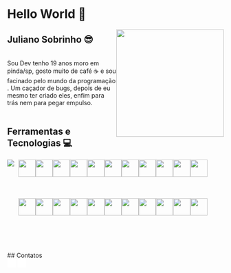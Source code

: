 # Hello World 👋

  <img loading="lazy" align="right" src="https://media.tenor.com/XG8WXd4R7RYAAAAC/pato-caminando.gif" width="250" height="250"/>

## Juliano Sobrinho 😎

</br>
Sou Dev tenho 19 anos moro em pinda/sp, gosto muito de café ☕ e sou facinado pelo mundo da programação </>. 
Um caçador de bugs, depois de eu mesmo ter criado eles, enfim para trás nem para pegar empulso.

</br>
</br>

<div>

## Ferramentas e Tecnologias 💻

<div style="display: flex; justify-content: space-between;">
  <a href="https://github.com/JuhhSobrinho">
    <img loading="lazy" height="180em" src="https://github-readme-stats.vercel.app/api/top-langs/?username=JuhhSobrinho&layout=compact&langs_count=7&theme=blueberry" align="left"/>
  </a>

  <div style="display: flex; flex-wrap: wrap; justify-content: flex-start; margin-left: 10px;">
    <img loading="lazy" src="https://cdn.jsdelivr.net/gh/devicons/devicon/icons/git/git-original.svg" width="40" height="40"/>
    <img loading="lazy" src="https://cdn.jsdelivr.net/gh/devicons/devicon/icons/javascript/javascript-original.svg" width="40" height="40"/>
    <img loading="lazy" src="https://cdn.jsdelivr.net/gh/devicons/devicon/icons/html5/html5-original.svg" width="40" height="40"/>
    <img loading="lazy" src="https://cdn.jsdelivr.net/gh/devicons/devicon/icons/css3/css3-original.svg" width="40" height="40"/>
    <img loading="lazy" src="https://cdn.jsdelivr.net/gh/devicons/devicon/icons/c/c-original.svg" width="40" height="40"/>
    <img loading="lazy" src="https://cdn.jsdelivr.net/gh/devicons/devicon/icons/csharp/csharp-original.svg" width="40" height="40"/>
    <img loading="lazy" src="https://cdn.jsdelivr.net/gh/devicons/devicon/icons/mysql/mysql-plain-wordmark.svg" width="40" height="40"/>
    <img loading="lazy" src="https://cdn.jsdelivr.net/gh/devicons/devicon/icons/python/python-original.svg" width="40" height="40"/>
    <img loading="lazy" src="https://cdn.jsdelivr.net/gh/devicons/devicon/icons/cplusplus/cplusplus-original.svg" width="40" height="40"/>
    <img loading="lazy" src="https://cdn.jsdelivr.net/gh/devicons/devicon/icons/photoshop/photoshop-plain.svg" width="40" height="40"/>
    <img loading="lazy" src="https://cdn.jsdelivr.net/gh/devicons/devicon/icons/figma/figma-original.svg" width="40" height="40"/>
    <img loading="lazy" src="https://cdn.jsdelivr.net/gh/devicons/devicon/icons/php/php-original.svg" width="40" height="40"/>
    <img loading="lazy" src="https://cdn.jsdelivr.net/gh/devicons/devicon/icons/react/react-original-wordmark.svg" width="40" height="40"/>
    <img loading="lazy" src="https://cdn.jsdelivr.net/gh/devicons/devicon/icons/arduino/arduino-original.svg" width="40" height="40"/>
    <img loading="lazy" src="https://cdn.jsdelivr.net/gh/devicons/devicon/icons/java/java-original-wordmark.svg" width="40" height="40"/>
    <img loading="lazy" src="https://cdn.jsdelivr.net/gh/devicons/devicon/icons/dotnetcore/dotnetcore-original.svg" width="40" height="40"/>
    <img loading="lazy" src="https://cdn.jsdelivr.net/gh/devicons/devicon/icons/nodejs/nodejs-original.svg" width="40" height="40"/>
    <img loading="lazy" src="https://cdn.jsdelivr.net/gh/devicons/devicon/icons/firebase/firebase-plain.svg" width="40" height="40"/>
    <img loading="lazy" src="https://cdn.jsdelivr.net/gh/devicons/devicon/icons/vscode/vscode-original.svg" width="40" height="40"/>
    <img loading="lazy" src="https://cdn.jsdelivr.net/gh/devicons/devicon/icons/react/react-original.svg" width="40" height="40"/>
    <img loading="lazy" src="https://cdn.jsdelivr.net/gh/devicons/devicon/icons/supabase/supabase-original.svg" width="40" height="40"/>
    <img loading="lazy" src="https://cdn.jsdelivr.net/gh/devicons/devicon/icons/netlify/netlify-original.svg" width="40" height="40"/>
  </div>
</div>
</br>
</br>
## Contatos
<div>
<a href="https://www.linkedin.com/in/juliano-sobrinho-jr-0a157a25a/" target="_blank"><img loading="lazy" src="https://github.com/Aakarsh-B/trying-repos/raw/master/linkedin.svg" width="20" height="20"></a>
<a href="https://instagram.com/juhh_sobrinho/" target="_blank"><img loading="lazy" src="https://github.com/Aakarsh-B/trying-repos/raw/master/insta.svg" width="20" height="20"></a>
</div>
